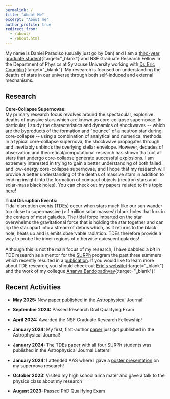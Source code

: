 ```yaml
---
permalink: /
title: "About Me"
excerpt: "About me"
author_profile: true
redirect_from: 
  - /about/
  - /about.html
---
```

My name is Daniel Paradiso (usually just go by Dan) and I am a [third-year graduate student](https://artsandsciences.syracuse.edu/people/graduate-students/daniel-paradiso/){:target="_blank"} and NSF Graduate Research Fellow in the Department of Physics at Syracuse University working with [Dr. Eric Coughlin](https://ecoughli.expressions.syr.edu/){:target="_blank"}. My research is focused on understanding the deaths of stars in our universe through both self-induced and external mechanisms. 

Research
------
**Core-Collapse Supernovae:**\
My primary research focus revolves around the spectacular, explosive deaths of massive stars which are known as core-collapse supernovae. In particular, I study the characteristics and dynamics of shockwaves -- which are the byproducts of the formation and "bounce" of a neutron star during core-collapse -- using a combination of analytical and numerical methods. In a typical core-collapse supernova, the shockwave propagates through and inevitably unbinds the overlying stellar envelope. However, decades of observation and theoretical/computational research has shown that not all stars that undergo core-collapse generate successful explosions. I am extremely interested in trying to gain a better understanding of both failed and low-energy core-collapse supernovae, and I hope that my research will provide a better understanding of the deaths of massive stars in addition to lending insight into the formation of compact objects (neutron stars and solar-mass black holes). You can check out my papers related to this topic [here](https://daparadiso.github.io/publications/)!

**Tidal Disruption Events:**\
Tidal disruption events (TDEs) occur when stars much like our sun wander too close to supermassive (> 1 million solar masses!) black holes that lurk in the centers of most galaxies. The tidal force imparted on the star overwhelms the gravitational force that is holding the star together and can rip the star apart into a stream of debris which, as it returns to the black hole, heats up and is emits observable radiation. TDEs therefore provide a way to probe the inner regions of otherwise quiescent galaxies!\
 \
Although this is not the main focus of my research, I have dabbled a *bit* in TDE research as a mentor for the [SURPh](https://daparadiso.github.io/outreach/) program the past three summers which recently resulted in a [publication](https://iopscience.iop.org/article/10.3847/2041-8213/ad0388). If you would like to learn more about TDE research, you should check out [Eric's website](https://ecoughli.expressions.syr.edu/research/){:target="_blank"} and the work of my collegue [Ananya Bandopadhyay](https://ui.adsabs.harvard.edu/search/q=orcid%3A0000-0002-5116-844X&sort=date%20desc%2C%20bibcode%20desc&p_=0){:target="_blank"}!

Recent Activities
------
- **May 2025:** New [paper](https://iopscience.iop.org/article/10.3847/1538-4357/adce6f) published in the Astrophysical Journal! 

- **September 2024:** Passed Research Oral Qualifying Exam

- **April 2024:** Awarded the NSF Graduate Research Fellowship! 

- **January 2024:** My first, first-author [paper](https://iopscience.iop.org/article/10.3847/1538-4357/ad11f4) just got published in the Astrophysical Journal!

- **January 2024:** The TDEs [paper](https://iopscience.iop.org/article/10.3847/2041-8213/ad0388) with all four SURPh students was published in the Astrophysical Journal Letters!

- **January 2024:** I attended AAS where I gave a [poster presentation](https://aas242-aas.ipostersessions.com/?s=BF-F9-92-98-68-1F-E2-40-4E-21-B0-C8-34-38-FD-FC) on my supernova research!

- **October 2023:** Visited my high school alma mater and gave a talk to the physics class about my research

- **August 2023:** Passed PhD Qualifying Exam
